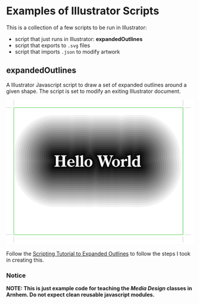 # Examples of Illustrator Scripts

This is a collection of a few scripts to be run in Illustrator:

- script that just runs in Illustrator: **expandedOutlines**
- script that exports to `.svg` files
- script that imports `.json` to modify artwork

## expandedOutlines

A Illustrator Javascript script to draw a set of expanded outlines around a given shape. The script is set to modify an exiting Illustrator document.

![Finished work](https://github.com/ArtezGDA/illustratorMoutains/blob/master/screenshots/step4_finished.png)

Follow the [Scripting Tutorial to Expanded Outlines](Tutorial_Scripting_ExpandedOutlines.md) to follow the steps I took in creating this.

### Notice

**NOTE: This is just example code for teaching the *Media Design* classes in Arnhem. Do not expect clean reusable javascript modules.**

